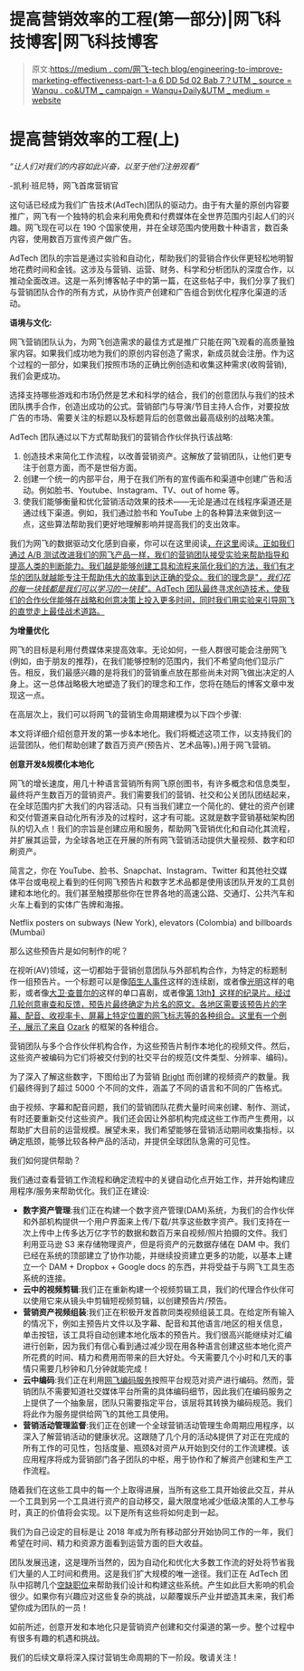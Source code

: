 # 提高营销效率的工程(第一部分)|网飞科技博客|网飞科技博客

> 原文:[https://medium . com/网飞-tech blog/engineering-to-improve-marketing-effectiveness-part-1-a 6 DD 5d 02 Bab 7？UTM _ source = Wanqu . co&UTM _ campaign = Wanqu+Daily&UTM _ medium = website](https://medium.com/netflix-techblog/engineering-to-improve-marketing-effectiveness-part-1-a6dd5d02bab7?utm_source=wanqu.co&utm_campaign=Wanqu+Daily&utm_medium=website)

# 提高营销效率的工程(上)

*“让人们对我们的内容如此兴奋，以至于他们注册观看”*

-凯利·班尼特，网飞首席营销官

这句话已经成为我们广告技术(AdTech)团队的驱动力。由于有大量的原创内容要推广，网飞有一个独特的机会来利用免费和付费媒体在全世界范围内引起人们的兴趣。网飞现在可以在 190 个国家使用，并在全球范围内使用数十种语言，数百条内容，使用数百万宣传资产做广告。

AdTech 团队的宗旨是通过实验和自动化，帮助我们的营销合作伙伴更轻松地明智地花费时间和金钱。这涉及与营销、运营、财务、科学和分析团队的深度合作，以推动全面改进。这是一系列博客帖子中的第一篇，在这些帖子中，我们分享了我们与营销团队合作的所有方式，从协作资产创建和广告组合到优化程序化渠道的活动。

**语境与文化:**

网飞营销团队认为，为网飞创造需求的最佳方式是推广只能在网飞观看的高质量独家内容。如果我们成功地为我们的原创内容创造了需求，新成员就会注册。作为这个过程的一部分，如果我们按照市场的正确比例创造和收集这种需求(收购营销),我们会更成功。

选择支持哪些游戏和市场仍然是艺术和科学的结合，我们的创意团队与我们的技术团队携手合作，创造出成功的公式。营销部门与导演/节目主持人合作，对要投放广告的市场、需要关注的标题以及标题背后的创意做出最高级别的战略决策。

AdTech 团队通过以下方式帮助我们的营销合作伙伴执行该战略:

1.  创造技术来简化工作流程，以改善营销资产。这解放了营销团队，让他们更专注于创意方面，而不是世俗方面。
2.  创建一个统一的内部平台，用于在我们所有的宣传画布和渠道中创建广告和活动。例如脸书、Youtube、Instagram、TV、out of home 等。
3.  使我们能够衡量和优化营销活动效果的技术——无论是通过在线程序渠道还是通过线下渠道。例如，我们通过脸书和 YouTube 上的各种算法来做到这一点，这些算法帮助我们更好地理解影响并提高我们的支出效率。

我们为网飞的数据驱动文化感到自豪，你可以在这里阅读[，在这里](https://medium.com/netflix-techblog/its-all-a-bout-testing-the-netflix-experimentation-platform-4e1ca458c15)阅读[。正如我们通过 A/B 测试改进我们的网飞产品一样，我们的营销团队接受实验来帮助指导和提高人类的判断能力。我们越是能够创建工具和流程来简化我们的方法，我们有才华的团队就越能专注于帮助伟大的故事到达正确的受众。我们的理念是"*，我们花的每一块钱都是我们可以学习的一块钱"*。AdTech 团队最终寻求创造技术，使我们的合作伙伴能够在战略和创意决策上投入更多时间，同时我们用实验来引导网飞的直觉走上最佳战术道路。](https://ieondemand.com/presentations/quasi-experimentation-at-netflix-beyond-a-b-testing)

**为增量优化**

网飞的目标是利用付费媒体来提高效率。无论如何，一些人群很可能会注册网飞(例如，由于朋友的推荐)，在我们能够控制的范围内，我们不希望向他们显示广告。相反，我们最感兴趣的是将我们的营销重点放在那些尚未对网飞做出决定的人身上。这一总体战略极大地塑造了我们的理念和工作，您将在随后的博客文章中发现这一点。

在高层次上，我们可以将网飞的营销生命周期建模为以下四个步骤:



本文将详细介绍创意开发的第一步&本地化。我们将概述这项工作，以支持我们的运营团队，他们帮助创建了数百万资产(预告片、艺术品等)。)用于网飞营销。

**创意开发&规模化本地化**

网飞的增长速度，用几十种语言营销所有网飞原创图书，有许多概念和信息类型，最终将产生数百万的营销资产。我们需要我们的营销、社交和公关团队团结起来，在全球范围内扩大我们的内容活动。只有当我们建立一个简化的、健壮的资产创建和交付管道来自动化所有涉及的过程时，这才有可能。这就是数字营销基础架构团队的切入点！我们的宗旨是创建应用和服务，帮助网飞营销优化和自动化其流程，并扩展其运营，为全球各地正在开展的所有网飞营销活动提供大量视频、数字和印刷资产。

简言之，你在 YouTube、脸书、Snapchat、Instagram、Twitter 和其他社交媒体平台或电视上看到的任何网飞预告片和数字艺术品都是使用该团队开发的工具创建和本地化的。我们甚至触摸那些你在世界各地的高速公路、交通灯、公共汽车和火车上看到的实体广告牌和海报。







Netflix posters on subways (New York), elevators (Colombia) and billboards (Mumbai)







那么这些预告片是如何制作的呢？

在视听(AV)领域，这一切都始于营销创意团队与外部机构合作，为特定的标题制作一组预告片。一个标题可以是像[陌生人事件](https://www.netflix.com/title/80057281)这样的连续剧，或者像[光明](https://www.netflix.com/title/80119234)这样的电影，或者像[大卫·查普尔的](https://www.netflix.com/title/80171965)这样的单口喜剧，或者像[第 13th】这样的纪录片。经过几轮创意审查和反馈，预告片最终确定为片名的原文。各地区需要该预告片的字幕、配音、收视率卡、屏幕上特定位置的网飞标志等的各种组合。这里有一个例子，展示了来自](https://www.netflix.com/title/80091741) [Ozark](https://www.netflix.com/title/80117552) 的框架的各种组合。



营销团队与多个合作伙伴机构合作，为这些预告片制作本地化的视频文件。然后，这些资产被编码为它们将被交付到的社交平台的规范(文件类型、分辨率、编码)。

为了深入了解这些数字，下图给出了为营销 [Bright](https://www.netflix.com/title/80119234) 而创建的视频资产的数量。我们最终得到了超过 5000 个不同的文件，涵盖了不同的语言和不同的广告格式。



由于视频、字幕和配音问题，我们的营销团队花费大量时间来创建、制作、测试，有时还要重新交付这些资产。我们还会因让外部机构完成这些工作而产生费用，以帮助扩大目前的运营规模。展望未来，我们希望能够在营销活动期间收集指标，以确定瓶颈，能够比较各种产品的活动，并提供全球团队急需的可见性。

我们如何提供帮助？

我们通过查看营销工作流程和确定流程中的关键自动化点开始工作，并开始构建应用程序/服务来帮助优化。我们正在建设:

*   **数字资产管理**:我们正在构建一个数字资产管理(DAM)系统，为我们的合作伙伴和外部机构提供一个用户界面来上传/下载/共享这些数字资产。我们支持在一次上传中上传多达万亿字节的数据和数百万来自视频/照片拍摄的文件。我们利用亚马逊 S3 来存储物理资产，但是将资产的元数据存储在 DAM 中。我们已经在系统的顶部建立了协作功能，并继续投资建立更多的功能，以基本上建立一个 DAM + Dropbox + Google docs 的东西，并将受益于与网飞工具生态系统的连接。
*   **云中的视频剪辑**:我们正在重新构建一个视频剪辑工具，我们的代理合作伙伴可以使用它来从镜头中剪辑短视频剪辑，以创建预告片/预告。
*   **营销资产视频组装**:我们正在积极开发首款同类视频组装工具。在给定所有输入的情况下，例如主预告片文件以及字幕、配音和其他语言/地区的相关信息，单击按钮，该工具将自动创建本地化版本的预告片。我们很高兴能继续对汇编进行创新，因为我们有信心看到通过减少现在用各种语言创建这些本地化资产所花费的时间、精力和费用而带来的巨大好处。今天需要几个小时和几天的事情只需要几秒钟和几分钟就能完成！
*   **云中编码**:我们正在利用[网飞编码服务](https://medium.com/netflix-techblog/high-quality-video-encoding-at-scale-d159db052746)按照平台规范对资产进行编码。然而，营销团队不需要知道社交媒体平台所需的具体编码细节，因此我们在编码服务之上提供了一个抽象层，团队只需要指定平台，该层将其转换为编码规范。我们将此作为服务提供给网飞的其他工具使用。
*   **营销活动管理监督**:我们正在创建一个全球营销活动管理生命周期应用程序，以深入了解营销活动的健康状况。这跟随了几个月的活动&提供了对正在完成的所有工作的可见性，包括度量、瓶颈&对资产从开始到交付的工作流建模。该应用程序将成为营销部门各子团队的中枢，用于协作和了解资产创建和生产工作流程。

随着我们在这些工具中的每一个上取得进展，当所有这些工具开始彼此交互，并从一个工具到另一个工具进行资产的自动移交，最大限度地减少低级决策的人工参与时，真正的价值将会实现。以下是所有这些将如何走到一起。



我们为自己设定的目标是让 2018 年成为所有移动部分开始协同工作的一年，我们希望在时间、精力和资源方面看到运营方面的巨大收益。

团队发展迅速，这是理所当然的，因为自动化和优化大多数工作流的好处将节省我们大量的人工时间和费用。这是我们扩大规模的唯一途径。我们正在 AdTech 团队中招聘几个[空缺职位](https://sites.google.com/netflix.com/adtechjobs)来帮助我们设计和构建这些系统。产生如此巨大影响的机会很少。如果你有兴趣应对这些复杂的挑战，以颠覆娱乐产业并塑造其未来，我们希望你成为团队的一员！

如前所述，创意开发和本地化只是营销资产创建和交付渠道的第一步。整个过程中有很多有趣的机遇和挑战。

我们的后续文章将深入探讨营销生命周期的下一阶段。敬请关注！







